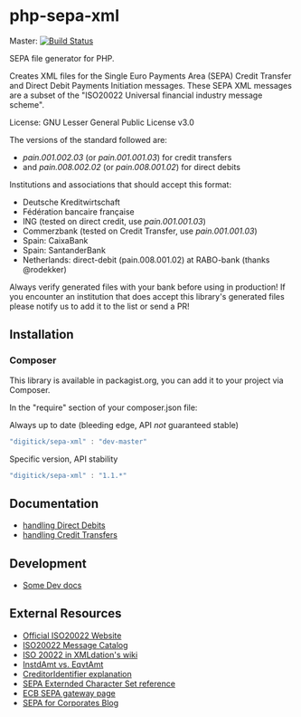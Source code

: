 php-sepa-xml
============

Master: [![Build Status](https://github.com/BorislavSabev/php-sepa-xml/actions/workflows/phpunit.yml/badge.svg)](https://github.com/BorislavSabev/php-sepa-xml/actions/workflows/phpunit.yml)

SEPA file generator for PHP.

Creates XML files for the Single Euro Payments Area (SEPA) Credit Transfer and Direct Debit Payments Initiation messages. These SEPA XML messages are a subset of the "ISO20022 Universal financial industry message scheme".

License: GNU Lesser General Public License v3.0


The versions of the standard followed are:
* _pain.001.002.03_ (or _pain.001.001.03_) for credit transfers
* and _pain.008.002.02_ (or _pain.008.001.02_) for direct debits

Institutions and associations that should accept this format:
* Deutsche Kreditwirtschaft
* Fédération bancaire française
* ING (tested on direct credit, use _pain.001.001.03_)
* Commerzbank (tested on Credit Transfer, use _pain.001.001.03_)
* Spain: CaixaBank
* Spain: SantanderBank
* Netherlands: direct-debit (pain.008.001.02) at RABO-bank (thanks @rodekker)

Always verify generated files with your bank before using in production! If you encounter an institution that does accept this library's generated files please notify us to add it to the list or send a PR!


## Installation

### Composer

This library is available in packagist.org, you can add it to your project
via Composer.

In the "require" section of your composer.json file:

Always up to date (bleeding edge, API *not* guaranteed stable)
```javascript
"digitick/sepa-xml" : "dev-master"
```

Specific version, API stability
```javascript
"digitick/sepa-xml" : "1.1.*"
```

## Documentation

* [handling Direct Debits](doc/direct_debit.md)
* [handling Credit Transfers](doc/direct_credit.md)


## Development
* [Some Dev docs](doc/dev_setup.md)

## External Resources

* [Official ISO20022 Website](https://www.iso20022.org/)
* [ISO20022 Message Catalog](https://www.iso20022.org/full_catalogue.page)
* [ISO 20022 in XMLdation's wiki](https://wiki.xmldation.com/General_Information/ISO_20022)
* [InstdAmt vs. EqvtAmt](https://wiki.xmldation.com/General_Information/ISO_20022/Difference_between_InstdAmt_and_EqvtAmt)
* [CreditorIdentifier explanation](http://www.sepaforcorporates.com/sepa-direct-debits/sepa-creditor-identifier/)
* [SEPA Externded Character Set reference](http://www.sepahungary.hu/uploads/files/EPC217-08%20Best%20Practices%20-SEPA%20Requirements%20for%20Character%20Set.pdf)
* [ECB SEPA gateway page](http://www.ecb.europa.eu/paym/retpaym/html/index.en.html)
* [SEPA for Corporates Blog](http://www.sepaforcorporates.com/)

